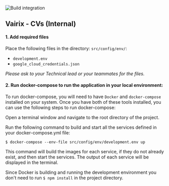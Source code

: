![Build integration](https://github.com/VAIRIX/cvs-backend/actions/workflows/build-integration.yml/badge.svg?branch=dev)

## Vairix - CVs (Internal)

#### 1. Add required files

Place the following files in the directory: `src/config/env/`:

- `development.env`
- `google_cloud_credentials.json`

_Please ask to your Technical lead or your teammates for the files._

#### 2. Run docker-compose to run the application in your local environment:

To run docker-compose, you will need to have `Docker` and `docker-compose` installed on your system. Once you have both of these tools installed, you can use the following steps to run docker-compose:

Open a terminal window and navigate to the root directory of the project.

Run the following command to build and start all the services defined in your docker-compose.yml file:

`$ docker-compose --env-file src/config/env/development.env up`

This command will build the images for each service, if they do not already exist, and then start the services. The output of each service will be displayed in the terminal.

Since Docker is building and running the development environment you don't need to run `$ npm install` in the project directory.
